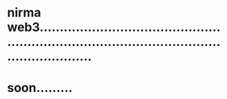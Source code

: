 # nirma web3.......................................................................................................................
# soon.........
